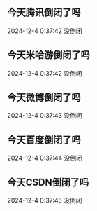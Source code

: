 ## 今天腾讯倒闭了吗

2024-12-4 0:37:42 没倒闭

## 今天米哈游倒闭了吗

2024-12-4 0:37:42 没倒闭

## 今天微博倒闭了吗

2024-12-4 0:37:43 没倒闭

## 今天百度倒闭了吗

2024-12-4 0:37:44 没倒闭

## 今天CSDN倒闭了吗

2024-12-4 0:37:45 没倒闭

